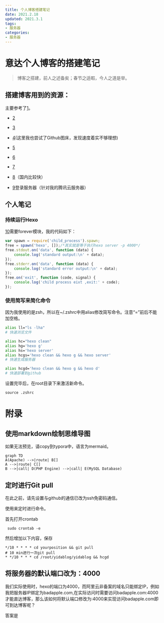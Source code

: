 ```yaml
---
title: 个人博客搭建笔记
date: 2021.2.18
updated: 2021.3.1
tags: 
- 服务器
categories:
- 服务器
---
```




# 意达个人博客的搭建笔记

> 博客之搭建，前人之述备矣；春节之适暇，今人之道是举。




## 搭建博客用到的资源：
主要参考了[1](https://github.com/DF-Master/yidablog)。

- [2](http://xstarcd.github.io/wiki/vim/vim-copy-paste.html)

- [3](www.iconfinder.com)

- [4](https://www.jianshu.com/p/a1e2cf01e05f)(这里我也尝试了Github图床，发现速度着实不够理想)

- [5](https://www.geek-share.com/detail/2763305440.html)

- [6](https://mh.cli.im/)

- [7](https://blog.techbridge.cc/2018/01/17/learning-programming-and-coding-with-python-git-and-github-tutorial/)

- [8](https://blog.csdn.net/weixin_41010198/article/details/109166815)（国内比较快）

- [9](https://blog.csdn.net/qq_43178138/article/details/110100872)登录服务器（针对我的腾讯云服务器）

## 个人笔记

### 持续运行Hexo

[10](http://wiki.lonelyor.org/15655136450838.html)需要forever模块，我的代码如下：

```js
var spawn = require('child_process').spawn;
free = spawn('hexo', []);/*其实就是等于执行hexo server -p 4000*/
free.stdout.on('data', function (data) {
	console.log('standard output:\n' + data);
});
free.stderr.on('data', function (data) { 
	console.log('standard error output:\n' + data);
});
free.on('exit', function (code, signal) {
	console.log('child process eixt ,exit:' + code);
});

```

### 使用简写来简化命令

因为我使用的是zsh，所以在~/.zshrc中用alias修改简写命令。注意“=”前后不能加空格。

```sh
alias ll="ls -lha"
# 快速浏览文件

alias hc="hexo clean"
alias hg='hexo g'                          
alias hs='hexo server'
alias hcgs='hexo clean && hexo g && hexo server'
# 快速生成服务器

alias hcgd='hexo clean && hexo g && hexo d'
# 快速部署到github
```

设置完毕后，在root目录下来激活新命令。

```shell
source .zshrc
```


# 附录
## 使用markdown绘制思维导图

如果无法预览，请copy到typora中，语言为mermaid。
```mermaid
graph TD
A(Apache) -->|route| B[]
A -->|route| C[]
B -->|call| D(PHP Engine) -->|call| E(MySQL Database)
```

## 定时进行Git pull

在此之前，请先设置与github的通信已改为ssh免密码通信。

使用[](https://blog.gtwang.org/linux/linux-crontab-cron-job-tutorial-and-examples/)来定时进行命令。



首先打开crontab



```shell
 sudo crontab -e
```



然后增加以下内容，保存



```shell
*/10 * * * * cd yourposition && git pull
# 10 min进行一次git pull
* */10 * * * cd /root/yidablog/yidablog && hcgd
```


## 将服务器的默认端口改为：4000

我们实际使用时，hexo的端口为4000，而阿里云非备案的域名只能绑定IP，例如我把服务器IP绑定为badapple.com,在实际访问时需要访问badapple.com:4000才能直达博客，那么该如何将默认端口修改为:4000来实现访问badapple.com即可到达博客呢？

答案是[](https://www.huaweicloud.com/articles/1c24a9b2ed321c7594afff0d8361e1fc.html)

